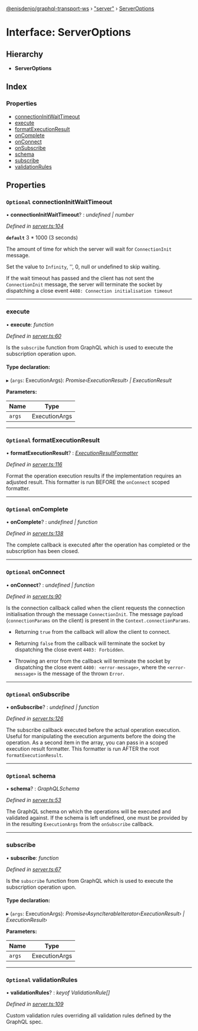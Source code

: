 [@enisdenjo/graphql-transport-ws](../README.md) › ["server"](../modules/_server_.md) › [ServerOptions](_server_.serveroptions.md)

# Interface: ServerOptions

## Hierarchy

* **ServerOptions**

## Index

### Properties

* [connectionInitWaitTimeout](_server_.serveroptions.md#optional-connectioninitwaittimeout)
* [execute](_server_.serveroptions.md#execute)
* [formatExecutionResult](_server_.serveroptions.md#optional-formatexecutionresult)
* [onComplete](_server_.serveroptions.md#optional-oncomplete)
* [onConnect](_server_.serveroptions.md#optional-onconnect)
* [onSubscribe](_server_.serveroptions.md#optional-onsubscribe)
* [schema](_server_.serveroptions.md#optional-schema)
* [subscribe](_server_.serveroptions.md#subscribe)
* [validationRules](_server_.serveroptions.md#optional-validationrules)

## Properties

### `Optional` connectionInitWaitTimeout

• **connectionInitWaitTimeout**? : *undefined | number*

*Defined in [server.ts:104](https://github.com/enisdenjo/graphql-transport-ws/blob/bce17d7/src/server.ts#L104)*

**`default`** 3 * 1000 (3 seconds)

The amount of time for which the
server will wait for `ConnectionInit` message.

Set the value to `Infinity`, '', 0, null or undefined to skip waiting.

If the wait timeout has passed and the client
has not sent the `ConnectionInit` message,
the server will terminate the socket by
dispatching a close event `4408: Connection initialisation timeout`

___

###  execute

• **execute**: *function*

*Defined in [server.ts:60](https://github.com/enisdenjo/graphql-transport-ws/blob/bce17d7/src/server.ts#L60)*

Is the `subscribe` function
from GraphQL which is used to
execute the subscription operation
upon.

#### Type declaration:

▸ (`args`: ExecutionArgs): *Promise‹ExecutionResult› | ExecutionResult*

**Parameters:**

Name | Type |
------ | ------ |
`args` | ExecutionArgs |

___

### `Optional` formatExecutionResult

• **formatExecutionResult**? : *[ExecutionResultFormatter](../modules/_server_.md#executionresultformatter)*

*Defined in [server.ts:116](https://github.com/enisdenjo/graphql-transport-ws/blob/bce17d7/src/server.ts#L116)*

Format the operation execution results
if the implementation requires an adjusted
result. This formatter is run BEFORE the
`onConnect` scoped formatter.

___

### `Optional` onComplete

• **onComplete**? : *undefined | function*

*Defined in [server.ts:138](https://github.com/enisdenjo/graphql-transport-ws/blob/bce17d7/src/server.ts#L138)*

The complete callback is executed after the
operation has completed or the subscription
has been closed.

___

### `Optional` onConnect

• **onConnect**? : *undefined | function*

*Defined in [server.ts:90](https://github.com/enisdenjo/graphql-transport-ws/blob/bce17d7/src/server.ts#L90)*

Is the connection callback called when the
client requests the connection initialisation
through the message `ConnectionInit`. The message
payload (`connectionParams` on the client) is
present in the `Context.connectionParams`.

- Returning `true` from the callback will
allow the client to connect.

- Returning `false` from the callback will
terminate the socket by dispatching the
close event `4403: Forbidden`.

- Throwing an error from the callback will
terminate the socket by dispatching the
close event `4400: <error-message>`, where
the `<error-message>` is the message of the
thrown `Error`.

___

### `Optional` onSubscribe

• **onSubscribe**? : *undefined | function*

*Defined in [server.ts:126](https://github.com/enisdenjo/graphql-transport-ws/blob/bce17d7/src/server.ts#L126)*

The subscribe callback executed before
the actual operation execution. Useful
for manipulating the execution arguments
before the doing the operation. As a second
item in the array, you can pass in a scoped
execution result formatter. This formatter
is run AFTER the root `formatExecutionResult`.

___

### `Optional` schema

• **schema**? : *GraphQLSchema*

*Defined in [server.ts:53](https://github.com/enisdenjo/graphql-transport-ws/blob/bce17d7/src/server.ts#L53)*

The GraphQL schema on which the operations
will be executed and validated against. If
the schema is left undefined, one must be
provided by in the resulting `ExecutionArgs`
from the `onSubscribe` callback.

___

###  subscribe

• **subscribe**: *function*

*Defined in [server.ts:67](https://github.com/enisdenjo/graphql-transport-ws/blob/bce17d7/src/server.ts#L67)*

Is the `subscribe` function
from GraphQL which is used to
execute the subscription operation
upon.

#### Type declaration:

▸ (`args`: ExecutionArgs): *Promise‹AsyncIterableIterator‹ExecutionResult› | ExecutionResult›*

**Parameters:**

Name | Type |
------ | ------ |
`args` | ExecutionArgs |

___

### `Optional` validationRules

• **validationRules**? : *keyof ValidationRule[]*

*Defined in [server.ts:109](https://github.com/enisdenjo/graphql-transport-ws/blob/bce17d7/src/server.ts#L109)*

Custom validation rules overriding all
validation rules defined by the GraphQL spec.
